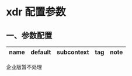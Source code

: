 # xdr 配置参数

## 一、参数配置

| name | default | subcontext | tag | note |
| --- | --- | --- | --- | --- |

企业版暂不处理